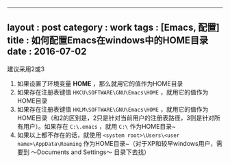 
---
layout : post
category : work
tags : [Emacs, 配置]
title : 如何配置Emacs在windows中的HOME目录
date : 2016-07-02
---

建议采用2或3

1.  如果设置了环境变量 ****HOME**** ，那么就用它的值作为HOME目录
2.  如果存在注册表键值 `HKCU\SOFTWARE\GNU\Emacs\HOME` ，就用它的值作为HOME目录
3.  如果存在注册表键值 `HKLM\SOFTWARE\GNU\Emacs\HOME` ，就用它的值作为HOME目录（和2的区别是，2只是针对当前用户的注册表路径，3则是针对所有用户）。如果存在 `C:\.emacs` ，就用 `C:\` 作为HOME目录~
4.  如果以上都不存在的话，就使用 `<system root>\Users\<user name>\AppData\Roaming` 作为HOME目录~（对于XP和较早windows用户，需要到 ～Documents and Settings～ 目录下去找）
